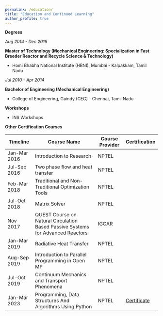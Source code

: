 ```yaml
---
permalink: /education/
title: "Education and Continued Learning"
author_profile: true
---
```


**Degress**

*Aug 2014 - Dec 2016*

**Master of Technology (Mechanical Engineering: Specialization in Fast Breeder Reactor and Recycle Science & Technology)**
  -  Homi Bhabha National Institute (HBNI), Mumbai - Kalpakkam, Tamil Nadu

*Jul 2010 - Apr 2014*

**Bachelor of Engineering (Mechanical Engineering)**
  -  College of Engineering, Guindy (CEG) - Chennai, Tamil Nadu

**Workshops**

 - INS Workshops 

**Other Certification Courses**

| Timeline       | Course Name                                                      | Course Provider | Certification                                                                                         |
|----------------|------------------------------------------------------------------|-----------------|-----------------------------------------------------------------------------------------------------|
| Jan-Mar 2016   | Introduction to Research                                        | NPTEL          |                                                                                                     |
| Jul-Sep 2016   | Two phase flow and heat transfer                                 | NPTEL          |                                                                                                     |
| Feb-Mar 2018   | Traditional and Non-Traditional Optimization Tools               | NPTEL          |                                                                                                     |
| Jul-Oct 2018   | Matrix Solver                                                   | NPTEL          |                                                                                                     |
| Nov 2017       | QUEST Course on Natural Circulation Based Passive Systems for Advanced Reactors | IGCAR |                                                                                                     |
| Jan-Mar 2019   | Radiative Heat Transfer                                          | NPTEL          |                                                                                                     |
| Aug-Sep 2019   | Introduction to Parallel Programming in Open MP                  | NPTEL          |                                                                                                     |
| Jul-Oct 2019   | Continuum Mechanics and Transport Phenomena                      | NPTEL          |                                                                                                     |
| Jan-Mar 2023   | Programming, Data Structures And Algorithms Using Python         | NPTEL          | [Certificate](https://archive.nptel.ac.in/content/noc/NOC23/SEM1/Ecertificates/106/noc23-cs15/Course/NPTEL23CS15S2554056103131743.jpg) |
